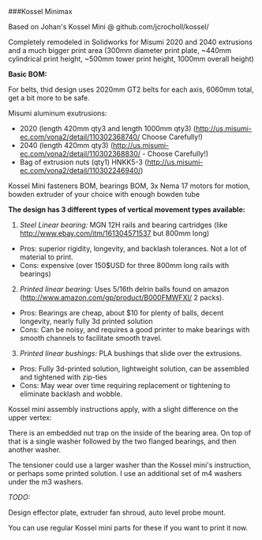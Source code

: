 ###Kossel Minimax

Based on Johan's Kossel Mini @ github.com/jcrocholl/kossel/

Completely remodeled in Solidworks for Misumi 2020 and 2040 extrusions and a much bigger print area (300mm diameter print plate, ~440mm cylindrical print height, ~500mm tower print height, 1000mm overall height)

**Basic BOM:**

For belts, thid design uses 2020mm GT2 belts for each axis, 6060mm total, get a bit more to be safe.

Misumi aluminum exutrusions:
* 2020 (length 420mm qty3 and length 1000mm qty3) (http://us.misumi-ec.com/vona2/detail/110302368740/ Choose Carefully!)
* 2040 (length 420mm qty3)  (http://us.misumi-ec.com/vona2/detail/110302368830/ - Choose Carefully!)
* Bag of extrusion nuts (qty1) HNKK5-3 (http://us.misumi-ec.com/vona2/detail/110302246940/)

Kossel Mini fasteners BOM, bearings BOM, 3x Nema  17 motors for motion, bowden extruder of your choice with enough bowden tube


**The design has 3 different types of vertical movement types available:**

1. *Steel Linear bearing:* MGN 12H rails and bearing cartridges (like http://www.ebay.com/itm/161304571537 but 800mm long)
  - Pros: superior rigidity, longevity, and backlash tolerances. Not a lot of material to print. 
  - Cons: expensive (over 150$USD for three 800mm long rails with bearings)
 
2. *Printed linear bearing:* Uses 5/16th delrin balls found on amazon (http://www.amazon.com/gp/product/B000FMWFXI/ 2 packs). 
  - Pros: Bearings are cheap, about $10 for plenty of balls, decent longevity, nearly fully 3d printed solution
  - Cons: Can be noisy, and requires a good printer to make bearings with smooth channels to facilitate smooth travel. 
	
3. *Printed linear bushings:* PLA bushings that slide over the extrusions.
  - Pros: Fully 3d-printed solution, lightweight solution, can be assembled and tightened with zip-ties
  - Cons: May wear over time requiring replacement or tightening to eliminate backlash and wobble.



Kossel mini assembly instructions apply, with a slight difference on the upper vertex:

  There is an embedded nut trap on the inside of the bearing area. On top of that is a single washer followed by the two flanged bearings, and then another washer.
  
  The tensioner could use a larger washer than the Kossel mini's instruction, or perhaps some printed solution. I use an additional set of m4 washers under the m3 washers.
		

*TODO:*

Design effector plate, extruder fan shroud, auto level probe mount.
  
  You can use regular Kossel mini parts for these if you want to print it now.	
